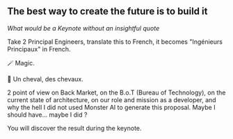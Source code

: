 ## The best way to create the future is to build it

_What would be a Keynote without an insightful quote_

Take 2 Principal Engineers, translate this to French, it becomes "Ingénieurs Principaux" in French. 

🪄 Magic.

🐴 Un cheval, des chevaux. 

2 point of view on Back Market, on the B.o.T (Bureau of Technology), on the current state of architecture,
on our role and mission as a developer, and why the hell I did not used Monster AI to generate this proposal.
Maybe I should have... maybe I did ? 

You will discover the result during the keynote.
